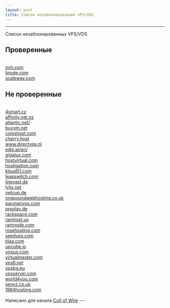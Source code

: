 ```yaml
---
layout: post
title: Список незаблокированных VPS/VDS
---
```



---
Список незаблокированных VPS/VDS

<h2>Проверенные</h2>
<br /><a href="https://www.ovh.com/world/">ovh.com</a>
<br /><a href="https://www.linode.com">linode.com</a>
<br /><a href="https://www.scaleway.com/pricing/">scaleway.com</a>
<h2>Не проверенные</h2>
<br /><a href="http://4smart.cz/">4smart.cz</a>
<br /><a href="https://www.affinity.net.nz/">affinity.net.nz</a>
<br /><a href="https://www.atlantic.net/">atlantic.net/</a>
<br /><a href="https://buyvm.net/">buyvm.net</a>
<br /><a href="https://coinshost.com/en/vps">coinshost.com</a>
<br /><a href="https://cherry.host/">cherry.host</a>
<br /><a href="https://www.directvps.nl/">www.directvps.nl</a>
<br /><a href="http://www.edis.at/en/">edis.at/en/</a>
<br /><a href="https://www.gigatux.com/virtual.php">gigatux.com</a>
<br /><a href="https://www.hostvirtual.com/">hostvirtual.com</a>
<br /><a href="https://hostigation.com/">hostigation.com</a>
<br /><a href="https://www.kloud51.com/">kloud51.com</a>
<br /><a href="https://leapswitch.com/">leapswitch.com</a>
<br /><a href="https://linevast.de/">linevast.de</a>
<br /><a href="http://lylix.net/">lylix.net</a>
<br /><a href="https://www.netcup.de/">netcup.de</a>
<br /><a href="https://www.onepoundwebhosting.co.uk/">onepoundwebhosting.co.uk</a>
<br /><a href="https://pacmanvps.com/">pacmanvps.com</a>
<br /><a href="https://www.proplay.de/">proplay.de</a>
<br /><a href="https://www.rackspace.com/cloud/servers">rackspace.com</a>
<br /><a href="http://www.ramhost.us/">ramhost.us</a>
<br /><a href="http://www.ramnode.com/">ramnode.com</a>
<br /><a href="https://www.rosehosting.com/">rosehosting.com</a>
<br /><a href="https://www.seedvps.com/">seedvps.com</a>
<br /><a href="https://www.tilaa.com/">tilaa.com</a>
<br /><a href="https://upcube.io/">upcube.io</a>
<br /><a href="http://virpus.com/">virpus.com</a>
<br /><a href="https://www.virtualmaster.com/">virtualmaster.com</a>
<br /><a href="https://vps6.net/">vps6.net</a>
<br /><a href="https://www.vpsbg.eu/">vpsbg.eu</a>
<br /><a href="https://www.vpsserver.com/">vpsserver.com</a>
<br /><a href="https://www.world4you.com/">world4you.com</a>
<br /><a href="http://www.xenvz.co.uk/">xenvz.co.uk</a>
<br /><a href="https://www.1984hosting.com/">1984hosting.com</a>
<br />
<br />Написано для канала <a href="https://t.me/cultofwire">Cult of Wire</a>
 ---
